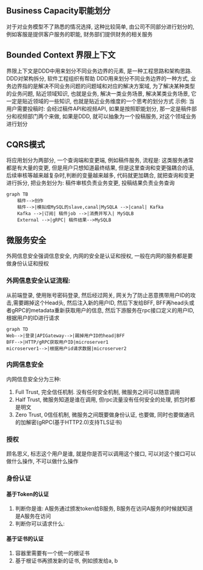 ## Business Capacity职能划分

对于对业务模型不了熟悉的情况选择, 这种比较简单, 由公司不同部分进行划分的, 例如客服是提供客户服务的职能, 财务部们提供财务的相关服务

## Bounded Context 界限上下文

界限上下文是DDD中用来划分不同业务边界的元素, 是一种工程思路和架构思路. DDD对架构拆分, 软件工程组织有帮助
DDD用来划分不同业务边界的一种方式, 业务边界指的是解决不同业务问题的问题域和对应的解决方案域, 为了解决某种类型的业务问题,
贴近领域知识, 也就是业务, 解决一类业务场景, 解决某类业务场景, 它一定是贴近领域的一些知识, 也就是贴近业务维度的一个思考的划分方式
示例:
当用户需要投稿时: 会经过稿件API和视频API, 如果是按照职能划分, 那一定是稿件部分和视频部门两个来做, 如果是DDD,
就可以抽象为一个投稿服务, 对这个领域业务进行划分

## CQRS模式

将应用划分为两部分, 一个查询端和变更端, 例如稿件服务, 流程是:
这类服务通常都是有大量的变更, 但是用户只想知道最终结果, 但是这里查询和变更强耦合的话, 后续审核等越来越复杂时,判断的变量越来越多,
代码就更加耦合, 就把查询和变更进行拆分, 把业务划分为: 稿件审核负责业务变更, 投稿结果负责业务查询

```mermaid 
graph TB
	稿件-->创作
	稿件-->|模拟成MySQL的slave,canal|MySQLA -->|canal| Kafka
	Kafka -->|订阅| 稿件job -->|消费并写入| MySQLB
	External -->|gRPC| 稿件结果-->MySQLB
```

## 微服务安全

外网信息安全强调信息安全, 内网的安全是认证和授权, 一般在内网的服务都是要做身份认证和授权

### 外网信息安全认证流程:

从前端登录, 使用账号密码登录, 然后经过网关, 网关为了防止恶意携带用户ID的攻击,需要踢掉这个Head头, 然后注入新的用户ID,
然后下发给BFF, BFF再head头或者gRPC的metadata重新获取用户的信息, 然后下游服务在rpc接口定义的用户ID, 根据用户的ID进行请求

```mermaid 
graph TD
Web-->|登录|APIGateway-->|踢掉用户ID的head|BFF
BFF-->|HTTP/gRPC获取用户ID|microserver1
microserver1-->|根据用户id请求数据|microserver2
```

### 内网信息安全

内网信息安全分为三种:

1. Full Trust, 完全信任机制. 没有任何安全机制, 微服务之间可以随意调用
2. Half Trust, 微服务知道是谁在调用, 但rpc流量没有任何安全的处理, 抓包时都是明文
3. Zero Trust, 0信任机制, 微服务之间既要做身份认证, 也要做, 同时也要做通讯的加解密(gRPC(基于HTTP2.0)支持TLS证书)

### 授权

顾名思义, 标志这个用户是谁, 就是你是否可以调用这个接口, 可以对这个接口可以做什么操作, 不可以做什么操作

### 身份认证

#### 基于Token的认证

1. 判断你是谁: A服务通过颁发token给B服务, B服务在访问A服务的时候就知道是A服务在访问
2. 判断你可以请求什么:

#### 基于证书的认证

1. 容器里需要有一个统一的根证书
2. 基于根证书再颁发新的证书, 例如颁发给a, b
